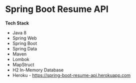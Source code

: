 # Spring Boot Resume API
**Tech Stack**
* Java 8
* Spring Web
* Spring Boot
* Spring Data
* Maven
* Lombok
* MapStruct
* H2 In-Memory Database
* Heroku -  https://spring-boot-resume-api.herokuapp.com
